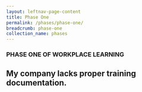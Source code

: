 ```yaml
---
layout: leftnav-page-content
title: Phase One
permalink: /phases/phase-one/
breadcrumb: phase-one
collection_name: phases
---
```



### PHASE ONE OF WORKPLACE LEARNING
## My company lacks proper training documentation.
